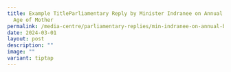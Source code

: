 ```yaml
---
title: Example TitleParliamentary Reply by Minister Indranee on Annual Births By
  Age of Mother
permalink: /media-centre/parliamentary-replies/min-indranee-on-annual-births-by-age-of-mother/
date: 2024-03-01
layout: post
description: ""
image: ""
variant: tiptap
---
```

